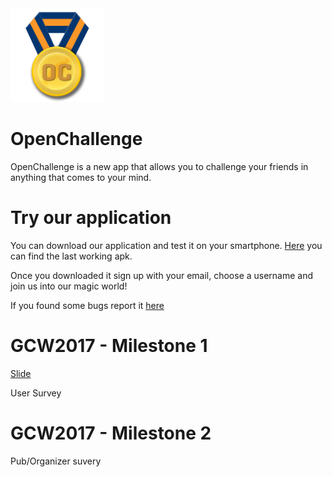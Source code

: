 <img src="ic_launcher.png" alt="Icon" width="150" height="150"/>

# OpenChallenge

OpenChallenge is a new app that allows you to challenge your friends in anything that comes to your mind.

# Try our application

You can download our application and test it on your smartphone. [Here](https://www.google.com) you can find the last working apk.

Once you downloaded it sign up with your email, choose a username and join us into our magic world!

If you found some bugs report it [here](https://github.com/gnufsociety/openchallenge/issues)


# GCW2017 - Milestone 1

[Slide](https://drive.google.com/file/d/0BxzqNvZynJFuSUZKcGY3Vl9oLWc/view?usp=sharing "In Google Drive...")

User Survey

# GCW2017 - Milestone 2

Pub/Organizer suvery 


